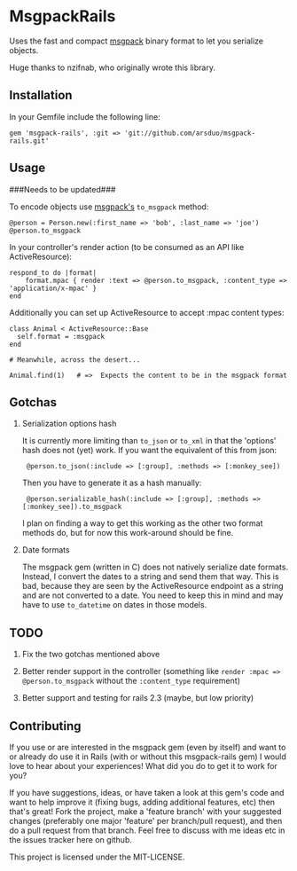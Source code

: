# MsgpackRails

Uses the fast and compact [msgpack](https://github.com/msgpack/msgpack 'MessagePack') binary format to let you serialize objects.

Huge thanks to nzifnab, who originally wrote this library.

##  Installation

In your Gemfile include the following line:

    gem 'msgpack-rails', :git => 'git://github.com/arsduo/msgpack-rails.git'

## Usage

###Needs to be updated###

To encode objects use [msgpack's](https://github.com/msgpack/msgpack 'MessagePack') `to_msgpack` method:

    @person = Person.new(:first_name => 'bob', :last_name => 'joe')
    @person.to_msgpack

In your controller's render action (to be consumed as an API like ActiveResource):

    respond_to do |format|
        format.mpac { render :text => @person.to_msgpack, :content_type => 'application/x-mpac' }
    end

Additionally you can set up ActiveResource to accept :mpac content types:

    class Animal < ActiveResource::Base
      self.format = :msgpack
    end

    # Meanwhile, across the desert...

    Animal.find(1)   # =>  Expects the content to be in the msgpack format

## Gotchas

1. Serialization options hash

    It is currently more limiting than `to_json` or `to_xml` in that the 'options' hash does not (yet) work.  If you want the equivalent of this from json:

        @person.to_json(:include => [:group], :methods => [:monkey_see])

    Then you have to generate it as a hash manually:

        @person.serializable_hash(:include => [:group], :methods => [:monkey_see]).to_msgpack

    I plan on finding a way to get this working as the other two format methods do, but for now this work-around should be fine.

2. Date formats

    The msgpack gem (written in C) does not natively serialize date formats.  Instead, I convert the dates to a string and send them that way.
This is bad, because they are seen by the ActiveResource endpoint as a string and are not converted to a date.  You need to keep this in mind and may have to
use `to_datetime` on dates in those models.

## TODO

1) Fix the two gotchas mentioned above

2) Better render support in the controller (something like `render :mpac => @person.to_msgpack` without the `:content_type` requirement)

3) Better support and testing for rails 2.3 (maybe, but low priority)

## Contributing

If you use or are interested in the msgpack gem (even by itself) and want to or already do use it in Rails (with or without this msgpack-rails gem) I would
love to hear about your experiences!  What did you do to get it to work for you?

If you have suggestions, ideas, or have taken a look at this gem's code and want to help improve it (fixing bugs, adding additional features, etc) then that's great!
Fork the project, make a 'feature branch' with your suggested changes (preferably one major 'feature' per branch/pull request), and then do a pull request from that
branch.  Feel free to discuss with me ideas etc in the issues tracker here on github.

This project is licensed under the MIT-LICENSE.